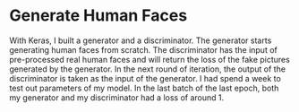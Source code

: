 # Generate Human Faces

With Keras, I built a generator and a discriminator. The generator starts generating human faces from scratch. The discriminator has the input of pre-processed real human faces and will return the loss of the fake pictures generated by the generator.  In the next round of iteration, the output of the discriminator is taken as the input of the generator. I had spend a week to test out parameters of my model. In the last batch of the last epoch, both my generator and my discriminator had a loss of around 1.


